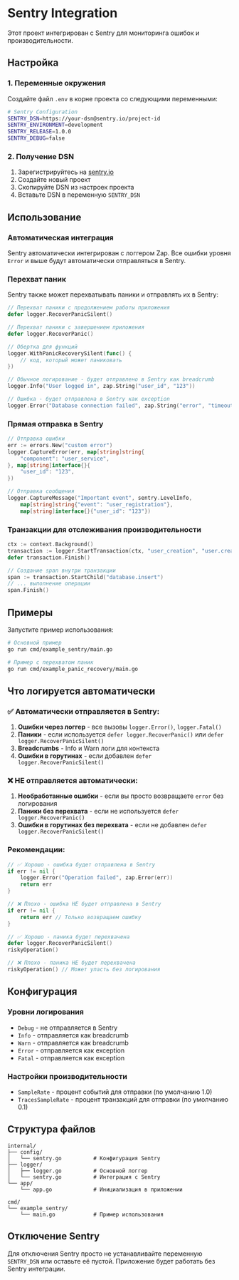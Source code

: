 # Sentry Integration

Этот проект интегрирован с Sentry для мониторинга ошибок и производительности.

## Настройка

### 1. Переменные окружения

Создайте файл `.env` в корне проекта со следующими переменными:

```bash
# Sentry Configuration
SENTRY_DSN=https://your-dsn@sentry.io/project-id
SENTRY_ENVIRONMENT=development
SENTRY_RELEASE=1.0.0
SENTRY_DEBUG=false
```

### 2. Получение DSN

1. Зарегистрируйтесь на [sentry.io](https://sentry.io)
2. Создайте новый проект
3. Скопируйте DSN из настроек проекта
4. Вставьте DSN в переменную `SENTRY_DSN`

## Использование

### Автоматическая интеграция

Sentry автоматически интегрирован с логгером Zap. Все ошибки уровня `Error` и выше будут автоматически отправляться в Sentry.

### Перехват паник

Sentry также может перехватывать паники и отправлять их в Sentry:

```go
// Перехват паники с продолжением работы приложения
defer logger.RecoverPanicSilent()

// Перехват паники с завершением приложения
defer logger.RecoverPanic()

// Обертка для функций
logger.WithPanicRecoverySilent(func() {
    // код, который может паниковать
})
```

```go
// Обычное логирование - будет отправлено в Sentry как breadcrumb
logger.Info("User logged in", zap.String("user_id", "123"))

// Ошибка - будет отправлена в Sentry как exception
logger.Error("Database connection failed", zap.String("error", "timeout"))
```

### Прямая отправка в Sentry

```go
// Отправка ошибки
err := errors.New("custom error")
logger.CaptureError(err, map[string]string{
    "component": "user_service",
}, map[string]interface{}{
    "user_id": "123",
})

// Отправка сообщения
logger.CaptureMessage("Important event", sentry.LevelInfo, 
    map[string]string{"event": "user_registration"},
    map[string]interface{}{"user_id": "123"})
```

### Транзакции для отслеживания производительности

```go
ctx := context.Background()
transaction := logger.StartTransaction(ctx, "user_creation", "user.create")
defer transaction.Finish()

// Создание span внутри транзакции
span := transaction.StartChild("database.insert")
// ... выполнение операции
span.Finish()
```

## Примеры

Запустите пример использования:

```bash
# Основной пример
go run cmd/example_sentry/main.go

# Пример с перехватом паник
go run cmd/example_panic_recovery/main.go
```

## Что логируется автоматически

### ✅ Автоматически отправляется в Sentry:

1. **Ошибки через логгер** - все вызовы `logger.Error()`, `logger.Fatal()`
2. **Паники** - если используется `defer logger.RecoverPanic()` или `defer logger.RecoverPanicSilent()`
3. **Breadcrumbs** - Info и Warn логи для контекста
4. **Ошибки в горутинах** - если добавлен `defer logger.RecoverPanicSilent()`

### ❌ НЕ отправляется автоматически:

1. **Необработанные ошибки** - если вы просто возвращаете `error` без логирования
2. **Паники без перехвата** - если не используется `defer logger.RecoverPanic()`
3. **Ошибки в горутинах без перехвата** - если не добавлен `defer logger.RecoverPanicSilent()`

### Рекомендации:

```go
// ✅ Хорошо - ошибка будет отправлена в Sentry
if err != nil {
    logger.Error("Operation failed", zap.Error(err))
    return err
}

// ❌ Плохо - ошибка НЕ будет отправлена в Sentry
if err != nil {
    return err // Только возвращаем ошибку
}

// ✅ Хорошо - паника будет перехвачена
defer logger.RecoverPanicSilent()
riskyOperation()

// ❌ Плохо - паника НЕ будет перехвачена
riskyOperation() // Может упасть без логирования
```

## Конфигурация

### Уровни логирования

- `Debug` - не отправляется в Sentry
- `Info` - отправляется как breadcrumb
- `Warn` - отправляется как breadcrumb
- `Error` - отправляется как exception
- `Fatal` - отправляется как exception

### Настройки производительности

- `SampleRate` - процент событий для отправки (по умолчанию 1.0)
- `TracesSampleRate` - процент транзакций для отправки (по умолчанию 0.1)

## Структура файлов

```
internal/
├── config/
│   └── sentry.go          # Конфигурация Sentry
├── logger/
│   ├── logger.go          # Основной логгер
│   └── sentry.go          # Интеграция с Sentry
└── app/
    └── app.go             # Инициализация в приложении

cmd/
└── example_sentry/
    └── main.go            # Пример использования
```

## Отключение Sentry

Для отключения Sentry просто не устанавливайте переменную `SENTRY_DSN` или оставьте её пустой. Приложение будет работать без Sentry интеграции.
